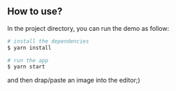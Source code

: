 ## How to use?

In the project directory, you can run the demo as follow:

```bash
# install the dependencies
$ yarn install

# run the app
$ yarn start
```

and then drap/paste an image into the editor;)